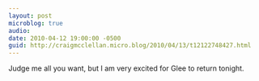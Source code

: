 ```yaml
---
layout: post
microblog: true
audio: 
date: 2010-04-12 19:00:00 -0500
guid: http://craigmcclellan.micro.blog/2010/04/13/t12122748427.html
---
```

Judge me all you want, but I am very excited for Glee to return tonight.

